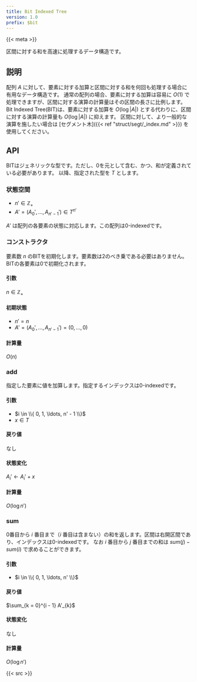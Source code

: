 ```yaml
---
title: Bit Indexed Tree
version: 1.0
prefix: $bit
---
```


{{< meta >}}

区間に対する和を高速に処理するデータ構造です。

## 説明
配列 $A$ に対して、要素に対する加算と区間に対する和を何回も処理する場合に有用なデータ構造です。
通常の配列の場合、要素に対する加算は容易に $O(1)$ で処理できますが、区間に対する演算の計算量はその区間の長さに比例します。
Bit Indexed Tree(BIT)は、要素に対する加算を $O(\log |A|)$ とする代わりに、区間に対する演算の計算量も $O(\log |A|)$ に抑えます。
区間に対して、より一般的な演算を施したい場合は [セグメント木]({{< ref "struct/segt/_index.md" >}}) を使用してください。

## API
BITはジェネリックな型です。ただし、0を元として含む、かつ、和が定義されている必要があります。
以降、指定された型を $T$ とします。

### 状態空間
- $n' \in \mathbb{Z}_{+}$
- $A' = (A_{0}', \ldots, A_{n' - 1}') \in T^{n'}$

$A'$ は配列の各要素の状態に対応します。この配列は0-indexedです。

### コンストラクタ
要素数 $n$ のBITを初期化します。要素数は2のべき乗である必要はありません。
BITの各要素は0で初期化されます。

#### 引数
$n \in \mathbb{Z}_{+}$

#### 初期状態
- $n' = n$
- $A' = (A_{0}', \ldots, A_{n' - 1}') = (0, \ldots, 0)$

#### 計算量
$O(n)$

### add
指定した要素に値を加算します。指定するインデックスは0-indexedです。

#### 引数
- $i \in \\{ 0, 1, \ldots, n' - 1 \\}$
- $x \in T$

#### 戻り値
なし

#### 状態変化
$A_{i}' \leftarrow A_{i}' + x$

#### 計算量
$O(\log{n'})$

### sum
0番目から $i$ 番目まで（$i$ 番目は含まない）の和を返します。区間は右開区間であり、インデックスは0-indexedです。
なお $i$ 番目から $j$ 番目までの和は $sum(j) - sum(i)$ で求めることができます。

#### 引数
- $i \in \\{ 0, 1, \ldots, n' \\}$

#### 戻り値
$\sum_{k = 0}^{i - 1} A'_{k}$

#### 状態変化
なし

#### 計算量
$O(\log{n'})$

{{< src >}}
